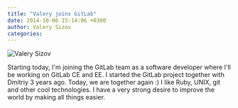 ```yaml
---
title: "Valery joins GitLab"
date: 2014-10-06 15:14:06 +0300
author: Valery Sizov
categories: 
---
```


![Valery Sizov](/images/team/picture_vsizov.png)

Starting today, I'm joining the GitLab team as a software developer where I'll be working on GitLab CE and EE.
I started the GitLab project together with Dmitriy 3 years ago. Today, we are together again :)
I like Ruby, UNIX, git and other cool technologies. 
I have a very strong desire to improve the world by making all things easier.